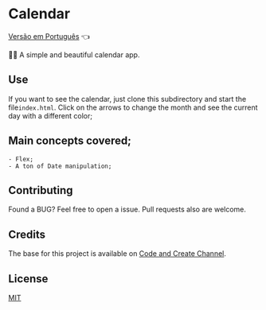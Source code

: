 # Calendar

<a href="https://github.com/ItaloPussi/simpleProjectsJS/blob/master/calendar/readme.pt.md">Versão em Português</a> 👈

📅📆 A simple and beautiful calendar app.

## Use

If you want to see the calendar, just clone this subdirectory and start the file```index.html```.
Click on the arrows to change the month and see the current day with a different color;

## Main concepts covered;
	- Flex;
    - A ton of Date manipulation;

## Contributing
Found a BUG? Feel free to open a issue. Pull requests also are welcome.

## Credits
The base for this project is available on <a href="https://www.youtube.com/watch?v=o1yMqPyYeAo" target="_blank">Code and Create Channel</a>.

## License
[MIT](https://choosealicense.com/licenses/mit/)